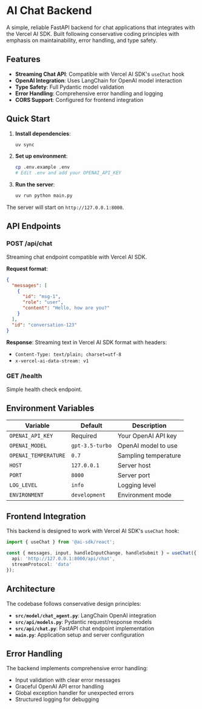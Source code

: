# AI Chat Backend

A simple, reliable FastAPI backend for chat applications that integrates with the Vercel AI SDK. Built following conservative coding principles with emphasis on maintainability, error handling, and type safety.

## Features

- **Streaming Chat API**: Compatible with Vercel AI SDK's `useChat` hook
- **OpenAI Integration**: Uses LangChain for OpenAI model interaction
- **Type Safety**: Full Pydantic model validation
- **Error Handling**: Comprehensive error handling and logging
- **CORS Support**: Configured for frontend integration

## Quick Start

1. **Install dependencies**:
   ```bash
   uv sync
   ```

2. **Set up environment**:
   ```bash
   cp .env.example .env
   # Edit .env and add your OPENAI_API_KEY
   ```

3. **Run the server**:
   ```bash
   uv run python main.py
   ```

The server will start on `http://127.0.0.1:8000`.

## API Endpoints

### POST /api/chat
Streaming chat endpoint compatible with Vercel AI SDK.

**Request format**:
```json
{
  "messages": [
    {
      "id": "msg-1",
      "role": "user",
      "content": "Hello, how are you?"
    }
  ],
  "id": "conversation-123"
}
```

**Response**: Streaming text in Vercel AI SDK format with headers:
- `Content-Type: text/plain; charset=utf-8`
- `x-vercel-ai-data-stream: v1`

### GET /health
Simple health check endpoint.

## Environment Variables

| Variable | Default | Description |
|----------|---------|-------------|
| `OPENAI_API_KEY` | Required | Your OpenAI API key |
| `OPENAI_MODEL` | `gpt-3.5-turbo` | OpenAI model to use |
| `OPENAI_TEMPERATURE` | `0.7` | Sampling temperature |
| `HOST` | `127.0.0.1` | Server host |
| `PORT` | `8000` | Server port |
| `LOG_LEVEL` | `info` | Logging level |
| `ENVIRONMENT` | `development` | Environment mode |

## Frontend Integration

This backend is designed to work with Vercel AI SDK's `useChat` hook:

```typescript
import { useChat } from '@ai-sdk/react';

const { messages, input, handleInputChange, handleSubmit } = useChat({
  api: 'http://127.0.0.1:8000/api/chat',
  streamProtocol: 'data'
});
```

## Architecture

The codebase follows conservative design principles:

- **`src/model/chat_agent.py`**: LangChain OpenAI integration
- **`src/api/models.py`**: Pydantic request/response models
- **`src/api/chat.py`**: FastAPI chat endpoint implementation
- **`main.py`**: Application setup and server configuration

## Error Handling

The backend implements comprehensive error handling:
- Input validation with clear error messages
- Graceful OpenAI API error handling
- Global exception handler for unexpected errors
- Structured logging for debugging